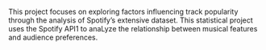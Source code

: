 This project focuses on exploring factors influencing track popularity through the analysis of Spotify’s extensive dataset. This statistical project uses the Spotify API1 to anaLyze the relationship between musical features and audience preferences.
